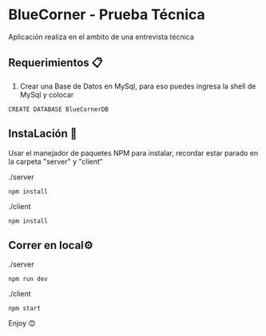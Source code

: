 # BlueCorner - Prueba Técnica
Aplicación realiza en el ambito de una entrevista técnica

## Requerimientos 📋
1. Crear una Base de Datos en MySql, para eso puedes ingresa la shell de MySql y colocar
 ```
CREATE DATABASE BlueCornerDB
```

## InstaLación 🔧
Usar el manejador de paquetes NPM para instalar, recordar estar parado en la carpeta "server" y "client"

./server
```
npm install 
```
./client
```
npm install 
```

## Correr en local⚙️
./server
```
npm run dev 
```
./client
```
npm start 
```

Enjoy 😊
